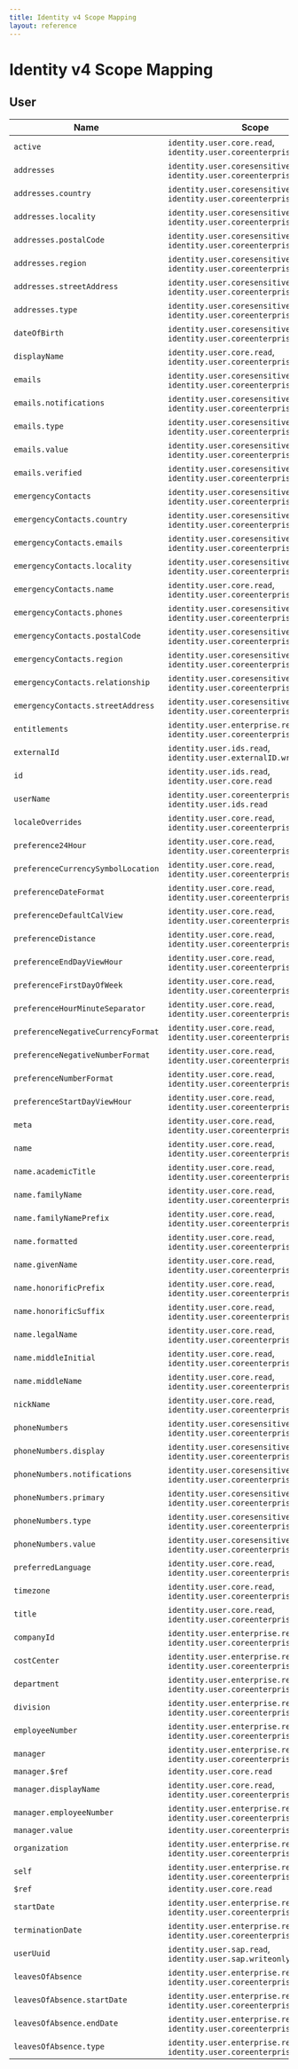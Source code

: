 ```yaml
---
title: Identity v4 Scope Mapping
layout: reference
---
```

# Identity v4 Scope Mapping

## <a name="schema-user"></a>User

|Name|Scope|
|---|---|
`active`|`identity.user.core.read`, `identity.user.coreenterprise.writeonly`
`addresses`|`identity.user.coresensitive.read`, `identity.user.coreenterprise.writeonly`
`addresses.country`|`identity.user.coresensitive.read`, `identity.user.coreenterprise.writeonly`
`addresses.locality`|`identity.user.coresensitive.read`, `identity.user.coreenterprise.writeonly`
`addresses.postalCode`|`identity.user.coresensitive.read`, `identity.user.coreenterprise.writeonly`
`addresses.region`|`identity.user.coresensitive.read`, `identity.user.coreenterprise.writeonly`
`addresses.streetAddress`|`identity.user.coresensitive.read`, `identity.user.coreenterprise.writeonly`
`addresses.type`|`identity.user.coresensitive.read`, `identity.user.coreenterprise.writeonly`
`dateOfBirth`|`identity.user.coresensitive.read`, `identity.user.coreenterprise.writeonly`
`displayName`|`identity.user.core.read`, `identity.user.coreenterprise.writeonly`
`emails`|`identity.user.coresensitive.read`, `identity.user.coreenterprise.writeonly`
`emails.notifications`|`identity.user.coresensitive.read`, `identity.user.coreenterprise.writeonly`
`emails.type`|`identity.user.coresensitive.read`, `identity.user.coreenterprise.writeonly`
`emails.value`|`identity.user.coresensitive.read`, `identity.user.coreenterprise.writeonly`
`emails.verified`|`identity.user.coresensitive.read`, `identity.user.coreenterprise.writeonly`
`emergencyContacts`|`identity.user.coresensitive.read`, `identity.user.coreenterprise.writeonly`
`emergencyContacts.country`|`identity.user.coresensitive.read`, `identity.user.coreenterprise.writeonly`
`emergencyContacts.emails`|`identity.user.coresensitive.read`, `identity.user.coreenterprise.writeonly`
`emergencyContacts.locality`|`identity.user.coresensitive.read`, `identity.user.coreenterprise.writeonly`
`emergencyContacts.name`|`identity.user.core.read`, `identity.user.coreenterprise.writeonly`
`emergencyContacts.phones`|`identity.user.coresensitive.read`, `identity.user.coreenterprise.writeonly`
`emergencyContacts.postalCode`|`identity.user.coresensitive.read`, `identity.user.coreenterprise.writeonly`
`emergencyContacts.region`|`identity.user.coresensitive.read`, `identity.user.coreenterprise.writeonly`
`emergencyContacts.relationship`|`identity.user.coresensitive.read`, `identity.user.coreenterprise.writeonly`
`emergencyContacts.streetAddress`|`identity.user.coresensitive.read`, `identity.user.coreenterprise.writeonly`
`entitlements`|`identity.user.enterprise.read`, `identity.user.coreenterprise.writeonly`
`externalId`|`identity.user.ids.read`, `identity.user.externalID.writeonly`
`id`|`identity.user.ids.read`, `identity.user.core.read`
`userName`|`identity.user.coreenterprise.writeonly`, `identity.user.ids.read`
`localeOverrides`|`identity.user.core.read`, `identity.user.coreenterprise.writeonly`
`preference24Hour`|`identity.user.core.read`, `identity.user.coreenterprise.writeonly`
`preferenceCurrencySymbolLocation`|`identity.user.core.read`, `identity.user.coreenterprise.writeonly`
`preferenceDateFormat`|`identity.user.core.read`, `identity.user.coreenterprise.writeonly`
`preferenceDefaultCalView`|`identity.user.core.read`, `identity.user.coreenterprise.writeonly`
`preferenceDistance`|`identity.user.core.read`, `identity.user.coreenterprise.writeonly`
`preferenceEndDayViewHour`|`identity.user.core.read`, `identity.user.coreenterprise.writeonly`
`preferenceFirstDayOfWeek`|`identity.user.core.read`, `identity.user.coreenterprise.writeonly`
`preferenceHourMinuteSeparator`|`identity.user.core.read`, `identity.user.coreenterprise.writeonly`
`preferenceNegativeCurrencyFormat`|`identity.user.core.read`, `identity.user.coreenterprise.writeonly`
`preferenceNegativeNumberFormat`|`identity.user.core.read`, `identity.user.coreenterprise.writeonly`
`preferenceNumberFormat`|`identity.user.core.read`, `identity.user.coreenterprise.writeonly`
`preferenceStartDayViewHour`|`identity.user.core.read`, `identity.user.coreenterprise.writeonly`
`meta`|`identity.user.core.read`, `identity.user.coreenterprise.writeonly`
`name`|`identity.user.core.read`, `identity.user.coreenterprise.writeonly`
`name.academicTitle`|`identity.user.core.read`, `identity.user.coreenterprise.writeonly`
`name.familyName`|`identity.user.core.read`, `identity.user.coreenterprise.writeonly`
`name.familyNamePrefix`|`identity.user.core.read`, `identity.user.coreenterprise.writeonly`
`name.formatted`|`identity.user.core.read`, `identity.user.coreenterprise.writeonly`
`name.givenName`|`identity.user.core.read`, `identity.user.coreenterprise.writeonly`
`name.honorificPrefix`|`identity.user.core.read`, `identity.user.coreenterprise.writeonly`
`name.honorificSuffix`|`identity.user.core.read`, `identity.user.coreenterprise.writeonly`
`name.legalName`|`identity.user.core.read`, `identity.user.coreenterprise.writeonly`
`name.middleInitial`|`identity.user.core.read`, `identity.user.coreenterprise.writeonly`
`name.middleName`|`identity.user.core.read`, `identity.user.coreenterprise.writeonly`
`nickName`|`identity.user.core.read`, `identity.user.coreenterprise.writeonly`
`phoneNumbers`|`identity.user.coresensitive.read`, `identity.user.coreenterprise.writeonly`
`phoneNumbers.display`|`identity.user.coresensitive.read`, `identity.user.coreenterprise.writeonly`
`phoneNumbers.notifications`|`identity.user.coresensitive.read`, `identity.user.coreenterprise.writeonly`
`phoneNumbers.primary`|`identity.user.coresensitive.read`, `identity.user.coreenterprise.writeonly`
`phoneNumbers.type`|`identity.user.coresensitive.read`, `identity.user.coreenterprise.writeonly`
`phoneNumbers.value`|`identity.user.coresensitive.read`, `identity.user.coreenterprise.writeonly`
`preferredLanguage`|`identity.user.core.read`, `identity.user.coreenterprise.writeonly`
`timezone`|`identity.user.core.read`, `identity.user.coreenterprise.writeonly`
`title`|`identity.user.core.read`, `identity.user.coreenterprise.writeonly`
`companyId`|`identity.user.enterprise.read`, `identity.user.coreenterprise.writeonly`
`costCenter`|`identity.user.enterprise.read`, `identity.user.coreenterprise.writeonly`
`department`|`identity.user.enterprise.read`, `identity.user.coreenterprise.writeonly`
`division`|`identity.user.enterprise.read`, `identity.user.coreenterprise.writeonly`
`employeeNumber`|`identity.user.enterprise.read`, `identity.user.coreenterprise.writeonly`
`manager`|`identity.user.enterprise.read`, `identity.user.coreenterprise.writeonly`
`manager.$ref`|`identity.user.core.read`
`manager.displayName`|`identity.user.core.read`, `identity.user.coreenterprise.writeonly`
`manager.employeeNumber`|`identity.user.enterprise.read`, `identity.user.coreenterprise.writeonly`
`manager.value`|`identity.user.coreenterprise.writeonly`
`organization`|`identity.user.enterprise.read`, `identity.user.coreenterprise.writeonly`
`self`|`identity.user.enterprise.read`, `identity.user.coreenterprise.writeonly`
`$ref`|`identity.user.core.read`
`startDate`|`identity.user.enterprise.read`, `identity.user.coreenterprise.writeonly`
`terminationDate`|`identity.user.enterprise.read`, `identity.user.coreenterprise.writeonly`
`userUuid`|`identity.user.sap.read`, `identity.user.sap.writeonly`
`leavesOfAbsence`|`identity.user.enterprise.read`, `identity.user.coreenterprise.writeonly`
`leavesOfAbsence.startDate`|`identity.user.enterprise.read`, `identity.user.coreenterprise.writeonly`
`leavesOfAbsence.endDate`|`identity.user.enterprise.read`, `identity.user.coreenterprise.writeonly`
`leavesOfAbsence.type`|`identity.user.enterprise.read`, `identity.user.coreenterprise.writeonly`
